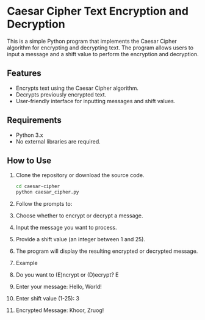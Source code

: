 # Caesar Cipher Text Encryption and Decryption

This is a simple Python program that implements the Caesar Cipher algorithm for encrypting and decrypting text. The program allows users to input a message and a shift value to perform the encryption and decryption.

## Features

- Encrypts text using the Caesar Cipher algorithm.
- Decrypts previously encrypted text.
- User-friendly interface for inputting messages and shift values.

## Requirements

- Python 3.x
- No external libraries are required.

## How to Use

1. Clone the repository or download the source code.
   ```bash
   cd caesar-cipher
   python caesar_cipher.py
   
2. Follow the prompts to:
1. Choose whether to encrypt or decrypt a message.
2. Input the message you want to process.
3. Provide a shift value (an integer between 1 and 25).

3. The program will display the resulting encrypted or decrypted message.

4. Example
1. Do you want to (E)ncrypt or (D)ecrypt? E
2. Enter your message: Hello, World!
3. Enter shift value (1-25): 3
4. Encrypted Message: Khoor, Zruog!

